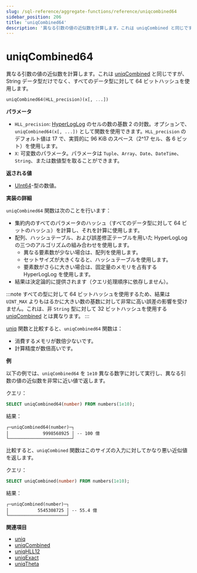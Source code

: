 ```yaml
---
slug: /sql-reference/aggregate-functions/reference/uniqcombined64
sidebar_position: 206
title: 'uniqCombined64'
description: '異なる引数の値の近似数を計算します。これは uniqCombined と同じですが、String データ型だけでなく、すべてのデータ型に対して 64 ビットハッシュを使用します。'
---
```



# uniqCombined64

異なる引数の値の近似数を計算します。これは [uniqCombined](/sql-reference/aggregate-functions/reference/uniqcombined) と同じですが、String データ型だけでなく、すべてのデータ型に対して 64 ビットハッシュを使用します。

``` sql
uniqCombined64(HLL_precision)(x[, ...])
```

**パラメータ**

- `HLL_precision`: [HyperLogLog](https://en.wikipedia.org/wiki/HyperLogLog) のセルの数の基数 2 の対数。オプションで、`uniqCombined64(x[, ...])` として関数を使用できます。`HLL_precision` のデフォルト値は 17 で、実質的に 96 KiB のスペース（2^17 セル、各 6 ビット）を使用します。
- `X`: 可変数のパラメータ。パラメータは `Tuple`、`Array`、`Date`、`DateTime`、`String`、または数値型を取ることができます。

**返される値**

- [UInt64](../../../sql-reference/data-types/int-uint.md)-型の数値。

**実装の詳細**

`uniqCombined64` 関数は次のことを行います：
- 集約内のすべてのパラメータのハッシュ（すべてのデータ型に対して 64 ビットのハッシュ）を計算し、それを計算に使用します。
- 配列、ハッシュテーブル、および誤差修正テーブルを用いた HyperLogLog の三つのアルゴリズムの組み合わせを使用します。
    - 異なる要素数が少ない場合は、配列を使用します。 
    - セットサイズが大きくなると、ハッシュテーブルを使用します。 
    - 要素数がさらに大きい場合は、固定量のメモリを占有する HyperLogLog を使用します。
- 結果は決定論的に提供されます（クエリ処理順序に依存しません）。

:::note
すべての型に対して 64 ビットハッシュを使用するため、結果は `UINT_MAX` よりもはるかに大きい数の基数に対して非常に高い誤差の影響を受けません。これは、非 `String` 型に対して 32 ビットハッシュを使用する [uniqCombined](../../../sql-reference/aggregate-functions/reference/uniqcombined.md) とは異なります。
:::

[uniq](/sql-reference/aggregate-functions/reference/uniq) 関数と比較すると、`uniqCombined64` 関数は：

- 消費するメモリが数倍少ないです。
- 計算精度が数倍高いです。

**例**

以下の例では、`uniqCombined64` を `1e10` 異なる数字に対して実行し、異なる引数の値の近似数を非常に近い値で返します。

クエリ：

```sql
SELECT uniqCombined64(number) FROM numbers(1e10);
```

結果：

```response
┌─uniqCombined64(number)─┐
│             9998568925 │ -- 100 億
└────────────────────────┘
```

比較すると、`uniqCombined` 関数はこのサイズの入力に対してかなり悪い近似値を返します。

クエリ：

```sql
SELECT uniqCombined(number) FROM numbers(1e10);
```

結果：

```response
┌─uniqCombined(number)─┐
│           5545308725 │ -- 55.4 億
└──────────────────────┘
```

**関連項目**

- [uniq](/sql-reference/aggregate-functions/reference/uniq)
- [uniqCombined](/sql-reference/aggregate-functions/reference/uniqcombined)
- [uniqHLL12](/sql-reference/aggregate-functions/reference/uniqhll12)
- [uniqExact](/sql-reference/aggregate-functions/reference/uniqexact)
- [uniqTheta](/sql-reference/aggregate-functions/reference/uniqthetasketch)
